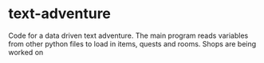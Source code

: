 text-adventure
==============
Code for a data driven text adventure.
The main program reads variables from other python files to load in items, quests and rooms.
Shops are being worked on
